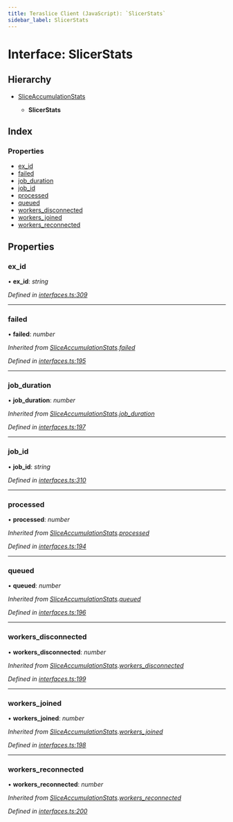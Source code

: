 ```yaml
---
title: Teraslice Client (JavaScript): `SlicerStats`
sidebar_label: SlicerStats
---
```


# Interface: SlicerStats

## Hierarchy

* [SliceAccumulationStats](sliceaccumulationstats.md)

  * **SlicerStats**

## Index

### Properties

* [ex_id](slicerstats.md#ex_id)
* [failed](slicerstats.md#failed)
* [job_duration](slicerstats.md#job_duration)
* [job_id](slicerstats.md#job_id)
* [processed](slicerstats.md#processed)
* [queued](slicerstats.md#queued)
* [workers_disconnected](slicerstats.md#workers_disconnected)
* [workers_joined](slicerstats.md#workers_joined)
* [workers_reconnected](slicerstats.md#workers_reconnected)

## Properties

###  ex_id

• **ex_id**: *string*

*Defined in [interfaces.ts:309](https://github.com/terascope/teraslice/blob/0ae31df4/packages/teraslice-client-js/src/interfaces.ts#L309)*

___

###  failed

• **failed**: *number*

*Inherited from [SliceAccumulationStats](sliceaccumulationstats.md).[failed](sliceaccumulationstats.md#failed)*

*Defined in [interfaces.ts:195](https://github.com/terascope/teraslice/blob/0ae31df4/packages/teraslice-client-js/src/interfaces.ts#L195)*

___

###  job_duration

• **job_duration**: *number*

*Inherited from [SliceAccumulationStats](sliceaccumulationstats.md).[job_duration](sliceaccumulationstats.md#job_duration)*

*Defined in [interfaces.ts:197](https://github.com/terascope/teraslice/blob/0ae31df4/packages/teraslice-client-js/src/interfaces.ts#L197)*

___

###  job_id

• **job_id**: *string*

*Defined in [interfaces.ts:310](https://github.com/terascope/teraslice/blob/0ae31df4/packages/teraslice-client-js/src/interfaces.ts#L310)*

___

###  processed

• **processed**: *number*

*Inherited from [SliceAccumulationStats](sliceaccumulationstats.md).[processed](sliceaccumulationstats.md#processed)*

*Defined in [interfaces.ts:194](https://github.com/terascope/teraslice/blob/0ae31df4/packages/teraslice-client-js/src/interfaces.ts#L194)*

___

###  queued

• **queued**: *number*

*Inherited from [SliceAccumulationStats](sliceaccumulationstats.md).[queued](sliceaccumulationstats.md#queued)*

*Defined in [interfaces.ts:196](https://github.com/terascope/teraslice/blob/0ae31df4/packages/teraslice-client-js/src/interfaces.ts#L196)*

___

###  workers_disconnected

• **workers_disconnected**: *number*

*Inherited from [SliceAccumulationStats](sliceaccumulationstats.md).[workers_disconnected](sliceaccumulationstats.md#workers_disconnected)*

*Defined in [interfaces.ts:199](https://github.com/terascope/teraslice/blob/0ae31df4/packages/teraslice-client-js/src/interfaces.ts#L199)*

___

###  workers_joined

• **workers_joined**: *number*

*Inherited from [SliceAccumulationStats](sliceaccumulationstats.md).[workers_joined](sliceaccumulationstats.md#workers_joined)*

*Defined in [interfaces.ts:198](https://github.com/terascope/teraslice/blob/0ae31df4/packages/teraslice-client-js/src/interfaces.ts#L198)*

___

###  workers_reconnected

• **workers_reconnected**: *number*

*Inherited from [SliceAccumulationStats](sliceaccumulationstats.md).[workers_reconnected](sliceaccumulationstats.md#workers_reconnected)*

*Defined in [interfaces.ts:200](https://github.com/terascope/teraslice/blob/0ae31df4/packages/teraslice-client-js/src/interfaces.ts#L200)*
